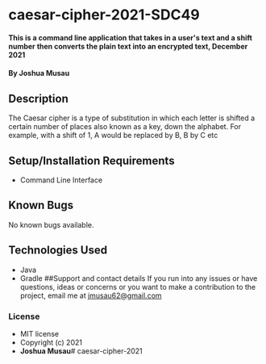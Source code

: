 # caesar-cipher-2021-SDC49
#### This is a command line application that takes in a user's text and a shift number then converts the plain text into an encrypted text, December 2021
#### By **Joshua Musau**
## Description
 The Caesar cipher is a type of substitution in which each letter is shifted a certain number of places also known as a key, down the alphabet.  For example, with a shift of 1, A would be replaced by B, B by C etc
## Setup/Installation Requirements
* Command Line Interface
## Known Bugs
No known bugs available.
## Technologies Used
* Java
* Gradle
##Support and contact details
If you run into any issues or have questions, ideas or concerns or you want to make a contribution to the project, email me at jmusau62@gmail.com
### License
* MIT license 
* Copyright (c) 2021 
* **Joshua Musau**# caesar-cipher-2021